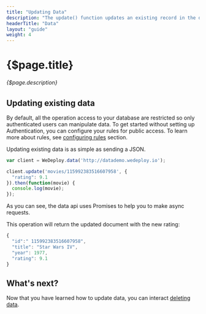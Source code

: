 ```yaml
---
title: "Updating Data"
description: "The update() function updates an existing record in the database using the current attributes. It then returns the newly updated object in the Promise response."
headerTitle: "Data"
layout: "guide"
weight: 4
---
```


# {$page.title}

###### {$page.description}

<article id="1">

## Updating existing data

<aside>

By default, all the operation access to your database are restricted so only authenticated users can manipulate data. To get started without setting up Authentication, you can configure your rules for public access. To learn more about rules, see [configuring rules](/docs/data/configuring-data.html) section.

</aside>

Updating existing data is as simple as sending a JSON.

```javascript
var client = WeDeploy.data('http://datademo.wedeploy.io');

client.update('movies/115992383516607958', {
  "rating": 9.1
}).then(function(movie) {
  console.log(movie);
});

```

As you can see, the data api uses Promises to help you to make async requests.

This operation will return the updated document with the new rating:

```javascript
{
  "id":" 115992383516607958",
  "title": "Star Wars IV",
  "year": 1977,
  "rating": 9.1
}
```

</article>

## What's next?

Now that you have learned how to update data, you can interact [deleting data](/docs/data/js/deleting-data.html).
